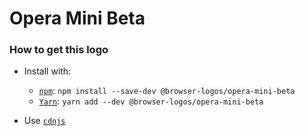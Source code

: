 # Opera Mini Beta

### How to get this logo

* Install with:

  * [`npm`](https://www.npmjs.com/): `npm install --save-dev @browser-logos/opera-mini-beta`
  * [`Yarn`](https://yarnpkg.com/): `yarn add --dev @browser-logos/opera-mini-beta`

* Use [`cdnjs`](https://cdnjs.com/libraries/browser-logos)
